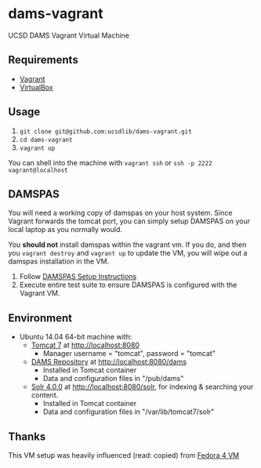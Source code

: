 # dams-vagrant
UCSD DAMS Vagrant Virtual Machine 

## Requirements

* [Vagrant](https://www.vagrantup.com/)
* [VirtualBox](https://www.virtualbox.org/)

## Usage

1. `git clone git@github.com:ucsdlib/dams-vagrant.git`
2. `cd dams-vagrant`
3. `vagrant up`

You can shell into the machine with `vagrant ssh` or `ssh -p 2222 vagrant@localhost`

## DAMSPAS
You will need a working copy of damspas on your host system. Since Vagrant forwards the tomcat port, you can simply setup DAMSPAS on your local laptop as you normally would.

You **should not** install damspas within the vagrant vm. If you do, and then you `vagrant destroy` and `vagrant up` to update the VM, you will wipe out a damspas installation in the VM.

1. Follow [DAMSPAS Setup
   Instructions](https://github.com/ucsdlib/damspas/wiki/Setup)
2. Execute entire test suite to ensure DAMSPAS is configured with the Vagrant
   VM.

## Environment

* Ubuntu 14.04 64-bit machine with: 
  * [Tomcat 7](http://tomcat.apache.org) at [http://localhost:8080](http://localhost:8080)
    * Manager username = "tomcat", password = "tomcat"
  * [DAMS Repository](https://github.com/ucsdlib/damsrepo) at [http://localhost:8080/dams](http://localhost:8080/dams)
    * Installed in Tomcat container
    * Data and configuration files in "/pub/dams"
  * [Solr 4.0.0](http://lucene.apache.org/solr/) at [http://localhost:8080/solr](http://localhost:8080/solr), for indexing & searching your content.
    * Installed in Tomcat container
    * Data and configuration files in "/var/lib/tomcat7/solr"

## Thanks

This VM setup was heavily influenced (read: copied) from [Fedora 4 VM](https://github.com/fcrepo4-labs/fcrepo4-vagrant)
